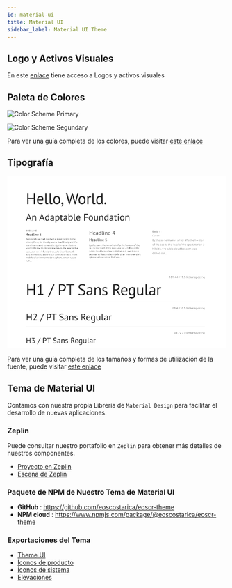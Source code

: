 ```yaml
---
id: material-ui
title: Material UI
sidebar_label: Material UI Theme
---
```


## Logo y Activos Visuales

En este [enlace](https://github.com/eoscostarica/design-assets) tiene acceso a Logos y activos visuales

## Paleta de Colores

![Color Scheme Primary](https://raw.githubusercontent.com/eoscostarica/guide.eoscostarica.io/master/static/img/OSS_screnshots/EOSCR_Color_Scheme_Primary.PNG)

![Color Scheme Segundary](https://raw.githubusercontent.com/eoscostarica/guide.eoscostarica.io/master/static/img/OSS_screnshots/EOSCR_Color_Scheme_Secondary.PNG)

Para ver una guía completa de los colores, puede visitar [este enlace](https://github.com/eoscostarica/eoscr-mui-library/blob/master/exports/Color_Scheme.pdf)

## Tipografía

![Preview tipografia](https://raw.githubusercontent.com/eoscostarica/guias.eoscostarica.io/master/static/img/OSS_screnshots/preview_typography_scale.PNG)

Para ver una guía completa de los tamaños y formas de utilización de la fuente, puede visitar [este enlace](https://github.com/eoscostarica/eoscr-mui-library/blob/master/exports/Typography_Scale.pdf) 

## Tema de Material UI

Contamos con nuestra propia Librería de `Material Design` para facilitar el desarrollo de nuevas aplicaciones.

### Zeplin

Puede consultar nuestro portafolio en `Zeplin` para obtener más detalles de nuestros componentes.

- [Proyecto en Zeplin](https://zpl.io/brZKD4L)
- [Escena de Zeplin](https://scene.zeplin.io/project/5ea8f7f46cfde425751bc5ec)

### Paquete de NPM de Nuestro Tema de Material UI

- **GitHub** : https://github.com/eoscostarica/eoscr-theme
- **NPM cloud** : https://www.npmjs.com/package/@eoscostarica/eoscr-theme

### Exportaciones del Tema
- [Theme UI](https://github.com/eoscostarica/eoscr-mui-library/blob/master/exports/Theme_UI.pdf)
- [Íconos de producto](https://github.com/eoscostarica/eoscr-mui-library/blob/master/exports/System_Icons.pdf)
- [Íconos de sistema](https://github.com/eoscostarica/eoscr-mui-library/blob/master/exports/Color_Scheme.pdf)
- [Elevaciones](https://github.com/eoscostarica/eoscr-mui-library/blob/master/exports/Elevation.pdf)
